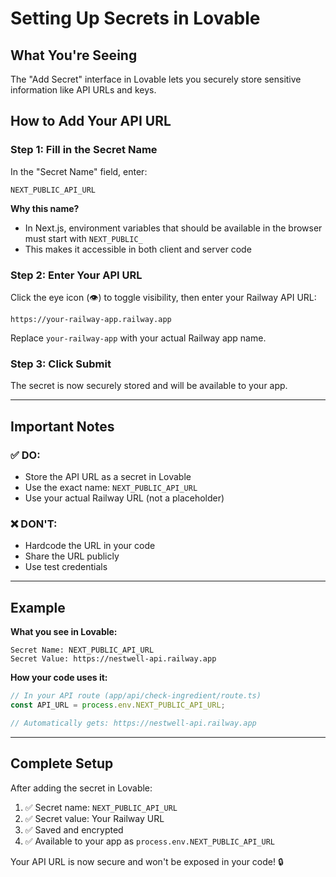 # Setting Up Secrets in Lovable

## What You're Seeing

The "Add Secret" interface in Lovable lets you securely store sensitive information like API URLs and keys.

## How to Add Your API URL

### Step 1: Fill in the Secret Name

In the "Secret Name" field, enter:
```
NEXT_PUBLIC_API_URL
```

**Why this name?**
- In Next.js, environment variables that should be available in the browser must start with `NEXT_PUBLIC_`
- This makes it accessible in both client and server code

### Step 2: Enter Your API URL

Click the eye icon (👁️) to toggle visibility, then enter your Railway API URL:

```
https://your-railway-app.railway.app
```

Replace `your-railway-app` with your actual Railway app name.

### Step 3: Click Submit

The secret is now securely stored and will be available to your app.

---

## Important Notes

### ✅ DO:
- Store the API URL as a secret in Lovable
- Use the exact name: `NEXT_PUBLIC_API_URL`
- Use your actual Railway URL (not a placeholder)

### ❌ DON'T:
- Hardcode the URL in your code
- Share the URL publicly
- Use test credentials

---

## Example

**What you see in Lovable:**

```
Secret Name: NEXT_PUBLIC_API_URL
Secret Value: https://nestwell-api.railway.app
```

**How your code uses it:**

```typescript
// In your API route (app/api/check-ingredient/route.ts)
const API_URL = process.env.NEXT_PUBLIC_API_URL;

// Automatically gets: https://nestwell-api.railway.app
```

---

## Complete Setup

After adding the secret in Lovable:

1. ✅ Secret name: `NEXT_PUBLIC_API_URL`
2. ✅ Secret value: Your Railway URL
3. ✅ Saved and encrypted
4. ✅ Available to your app as `process.env.NEXT_PUBLIC_API_URL`

Your API URL is now secure and won't be exposed in your code! 🔒
